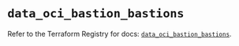 # `data_oci_bastion_bastions`

Refer to the Terraform Registry for docs: [`data_oci_bastion_bastions`](https://registry.terraform.io/providers/oracle/oci/7.19.0/docs/data-sources/bastion_bastions).
